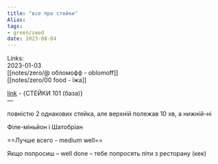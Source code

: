 ```yaml
---
title: "все про стейки"
Alias: 
tags:
- green/seed
date: 2023-08-04
---
```

Links:  
2023-01-03  
[[notes/zero/@ обломофф - oblomoff]]  
[[notes/zero/00 food - їжа]]

[link](https://www.youtube.com/watch?v=8YJxWV5yPx0)   - {СТЕЙКИ 101 (база)}  
—  

повністю 2 однакових стейка, але верхній полежав 10 хв, а нижній-ні


Філе-міньйон і Шатобріан


==Лучше всего - medium well==

Якщо попросиш – well done – тебе попросять піти з ресторану (кек)
